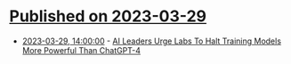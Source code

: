 # [Published on 2023-03-29](index.md)

* [2023-03-29, 14:00:00](https://slashdot.org/story/23/03/29/1339220/ai-leaders-urge-labs-to-halt-training-models-more-powerful-than-chatgpt-4?utm_source=rss1.0mainlinkanon&utm_medium=feed) - [AI Leaders Urge Labs To Halt Training Models More Powerful Than ChatGPT-4](https://slashdot.org/story/23/03/29/1339220/ai-leaders-urge-labs-to-halt-training-models-more-powerful-than-chatgpt-4?utm_source=rss1.0mainlinkanon&utm_medium=feed)
